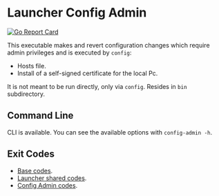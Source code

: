 # Launcher Config Admin

[![Go Report Card](https://goreportcard.com/badge/github.com/luskaner/ageLANServer/launcher-config-admin)](https://goreportcard.com/report/github.com/luskaner/ageLANServer/launcher-config-admin)

This executable makes and revert configuration changes which require admin privileges and is executed by `config`:

- Hosts file.
- Install of a self-signed certificate for the local Pc.

It is not meant to be run directly, only via `config`.
Resides in `bin` subdirectory.

## Command Line

CLI is available. You can see the available options with
`config-admin -h`.

## Exit Codes

* [Base codes](../common/errors.go).
* [Launcher shared codes](../launcher-common/errors.go).
* [Config Admin codes](internal/errors.go).
